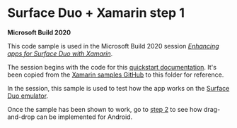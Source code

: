 # Surface Duo + Xamarin step 1

**Microsoft Build 2020**

This code sample is used in the Microsoft Build 2020 session [_Enhancing apps for Surface Duo with Xamarin_](http://aka.ms/M365sk123).

The session begins with the code for this [quickstart documentation](https://docs.microsoft.com/xamarin/get-started/quickstarts/multi-page). It's been copied from the [Xamarin samples GitHub](https://github.com/xamarin/xamarin-forms-samples/tree/master/GetStarted/Notes/MultiPage) to this folder for reference.

In the session, this sample is used to test how the app works on the [Surface Duo emulator](https://docs.microsoft.com/dual-screen/android/get-duo-sdk).

Once the sample has been shown to work, go to [step 2](../step-2/) to see how drag-and-drop can be implemented for Android.